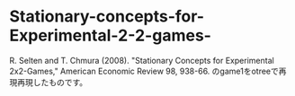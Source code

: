 # Stationary-concepts-for-Experimental-2-2-games-

R. Selten and T. Chmura (2008). "Stationary Concepts for Experimental 2x2-Games," American Economic Review 98, 938-66. のgame1をotreeで再現再現したものです。
